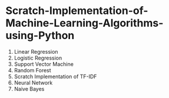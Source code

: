 # Scratch-Implementation-of-Machine-Learning-Algorithms-using-Python
1. Linear Regression
2. Logistic Regression
3. Support Vector Machine
4. Random Forest
5. Scratch Implementation of TF-IDF
6. Neural Network
7. Naive Bayes
